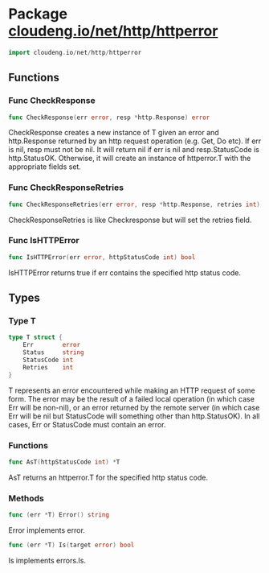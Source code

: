 # Package [cloudeng.io/net/http/httperror](https://pkg.go.dev/cloudeng.io/net/http/httperror?tab=doc)

```go
import cloudeng.io/net/http/httperror
```


## Functions
### Func CheckResponse
```go
func CheckResponse(err error, resp *http.Response) error
```
CheckResponse creates a new instance of T given an error and http.Response
returned by an http request operation (e.g. Get, Do etc). If err is nil,
resp must not be nil. It will return nil if err is nil and resp.StatusCode
is http.StatusOK. Otherwise, it will create an instance of httperror.T with
the appropriate fields set.

### Func CheckResponseRetries
```go
func CheckResponseRetries(err error, resp *http.Response, retries int) error
```
CheckResponseRetries is like Checkresponse but will set the retries field.

### Func IsHTTPError
```go
func IsHTTPError(err error, httpStatusCode int) bool
```
IsHTTPError returns true if err contains the specified http status code.



## Types
### Type T
```go
type T struct {
	Err        error
	Status     string
	StatusCode int
	Retries    int
}
```
T represents an error encountered while making an HTTP request of some form.
The error may be the result of a failed local operation (in which case Err
will be non-nil), or an error returned by the remote server (in which case
Err will be nil but StatusCode will something other than http.StatusOK).
In all cases, Err or StatusCode must contain an error.

### Functions

```go
func AsT(httpStatusCode int) *T
```
AsT returns an httperror.T for the specified http status code.



### Methods

```go
func (err *T) Error() string
```
Error implements error.


```go
func (err *T) Is(target error) bool
```
Is implements errors.Is.







